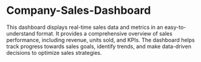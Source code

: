# Company-Sales-Dashboard
This dashboard displays real-time sales data and metrics in an easy-to-understand format. It provides a comprehensive overview of sales performance, including revenue, units sold, and KPIs. The dashboard helps track progress towards sales goals, identify trends, and make data-driven decisions to optimize sales strategies.
